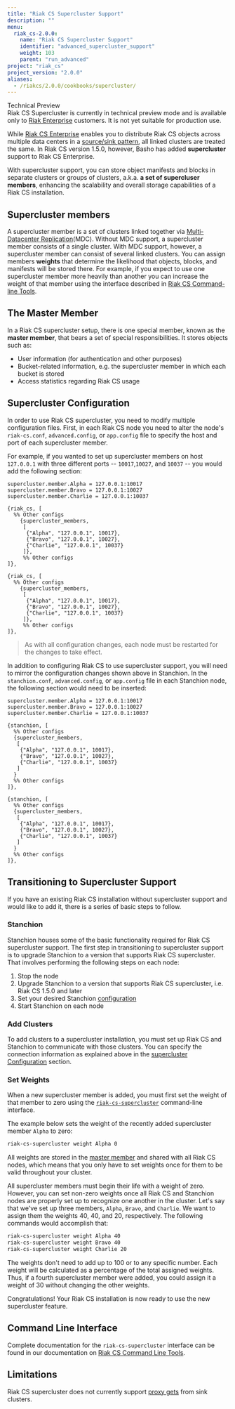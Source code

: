 ```yaml
---
title: "Riak CS Supercluster Support"
description: ""
menu:
  riak_cs-2.0.0:
    name: "Riak CS Supercluster Support"
    identifier: "advanced_supercluster_support"
    weight: 103
    parent: "run_advanced"
project: "riak_cs"
project_version: "2.0.0"
aliases:
  - /riakcs/2.0.0/cookbooks/supercluster/
---
```


<div class="note">
<div class="title">Technical Preview</div>
Riak CS Supercluster is currently in technical preview mode and is
available only to <a href="http://basho.com/riak-enterprise/">Riak
Enterprise</a> customers. It is not yet suitable for production use.
</div>

While [Riak CS Enterprise](http://basho.com/riak-enterprise) enables
you to distribute Riak CS objects across multiple data centers in a
[source/sink pattern](/riak/kv/2.1.3/using/reference/v3-multi-datacenter/architecture), all linked clusters are treated the same. In Riak CS version 1.5.0, however, Basho has added **supercluster** support to Riak CS Enterprise.

With supercluster support, you can store object manifests and blocks in
separate clusters or groups of clusters, a.k.a. **a set of supercluser members**, enhancing the scalability and overall storage capabilities of a Riak CS installation.

## Supercluster members

A supercluster member is a set of clusters linked together via [Multi-Datacenter Replication](/riak/kv/2.1.3/using/reference/v3-multi-datacenter/architecture)\(MDC).
Without MDC support, a supercluster member consists of a single cluster. With MDC support, however, a supercluster member can consist of several linked clusters. You can assign members **weights** that determine the likelihood that objects, blocks, and manifests will be stored there. For example, if you expect to use one supercluster member more heavily than another you can increase the weight of that member using the interface described in [Riak CS Command-line Tools](/riak/cs/2.0.0/cookbooks/command-line-tools).

## The Master Member

In a Riak CS supercluster setup, there is one special member, known as the
**master member**, that bears a set of special responsibilities. It stores
objects such as:

* User information (for authentication and other purposes)
* Bucket-related information, e.g. the supercluster member in which each bucket is
  stored
* Access statistics regarding Riak CS usage

## Supercluster Configuration

In order to use Riak CS supercluster, you need to modify multiple configuration
files. First, in each Riak CS node you need to alter the node's
`riak-cs.conf`, `advanced.config`, or `app.config` file to specify the host and port of each supercluster member.

For example, if you wanted to set up supercluster members on host `127.0.0.1` with three different ports -- `10017`,`10027`, and `10037` -- you would add the following section:

```riakcsconf
supercluster.member.Alpha = 127.0.0.1:10017
supercluster.member.Bravo = 127.0.0.1:10027
supercluster.member.Charlie = 127.0.0.1:10037
```
```advancedconfig
{riak_cs, [
  %% Other configs
    {supercluster_members,
     [
      {"Alpha", "127.0.0.1", 10017},
      {"Bravo", "127.0.0.1", 10027},
      {"Charlie", "127.0.0.1", 10037}
     ]},
     %% Other configs
]},
```
```appconfig
{riak_cs, [
  %% Other configs
    {supercluster_members,
     [
      {"Alpha", "127.0.0.1", 10017},
      {"Bravo", "127.0.0.1", 10027},
      {"Charlie", "127.0.0.1", 10037}
     ]},
     %% Other configs
]},
```

>As with all configuration changes, each node must be restarted for the
changes to take effect.

In addition to configuring Riak CS to use supercluster support, you will need to mirror the configuration changes shown above in Stanchion. In the
`stanchion.conf`, `advanced.config`, or `app.config` file in each Stanchion node, the following
section would need to be inserted:

```stanchionconf
supercluster.member.Alpha = 127.0.0.1:10017
supercluster.member.Bravo = 127.0.0.1:10027
supercluster.member.Charlie = 127.0.0.1:10037
```
```advancedconfig
{stanchion, [
  %% Other configs
  {supercluster_members,
   [
    {"Alpha", "127.0.0.1", 10017},
    {"Bravo", "127.0.0.1", 10027},
    {"Charlie", "127.0.0.1", 10037}
   ]
  }
  %% Other configs
]},
```
```appconfig
{stanchion, [
  %% Other configs
  {supercluster_members,
   [
    {"Alpha", "127.0.0.1", 10017},
    {"Bravo", "127.0.0.1", 10027},
    {"Charlie", "127.0.0.1", 10037}
   ]
  }
  %% Other configs
]},
```

## Transitioning to Supercluster Support

If you have an existing Riak CS installation without supercluster support
and would like to add it, there is a series of basic steps to follow.

### Stanchion

Stanchion houses some of the basic functionality required for Riak CS
supercluster support. The first step in transitioning to supercluster support
is to upgrade Stanchion to a version that supports Riak CS supercluster.
That involves performing the following steps on each node:

1. Stop the node
2. Upgrade Stanchion to a version that supports Riak CS supercluster, i.e.
   Riak CS 1.5.0 and later
3. Set your desired Stanchion [configuration](/riak/cs/2.0.0/cookbooks/configuration/stanchion)
4. Start Stanchion on each node

### Add Clusters

To add clusters to a supercluster installation, you must set up Riak CS and
Stanchion to communicate with those clusters. You can specify the
connection information as explained above in the [supercluster Configuration](#supercluster-configuration) section.

### Set Weights

When a new supercluster member is added, you must first set the weight of that member to zero using the [`riak-cs-supercluster`](/riak/cs/2.0.0/cookbooks/command-line-tools) command-line interface. 

The example below sets the weight of the recently added supercluster member `Alpha` to zero:

```bash
riak-cs-supercluster weight Alpha 0
```

All weights are stored in the [master member](#the-master-member) and shared with all Riak CS nodes, which means that you only have to set weights once for them to be valid throughout your cluster.

All supercluster members must begin their life with a weight of zero. However, you can set non-zero weights once all Riak CS and Stanchion nodes are properly
set up to recognize one another in the cluster. Let's say that we've set
up three members, `Alpha`, `Bravo`, and `Charlie`. We want to assign them the
weights 40, 40, and 20, respectively. The following commands would
accomplish that:

```bash
riak-cs-supercluster weight Alpha 40
riak-cs-supercluster weight Bravo 40
riak-cs-supercluster weight Charlie 20
```

The weights don't need to add up to 100 or to any specific number. Each
weight will be calculated as a percentage of the total assigned weights.
Thus, if a fourth supercluster member were added, you could assign it a weight of 30 without changing the other weights.

Congratulations! Your Riak CS installation is now ready to use the new
supercluster feature.

## Command Line Interface

Complete documentation for the `riak-cs-supercluster` interface can be found
in our documentation on [Riak CS Command Line Tools](/riak/cs/2.0.0/cookbooks/command-line-tools/#riak-cs-supercluster).

## Limitations

Riak CS supercluster does not currently support [proxy gets](/riak/kv/2.1.3/using/cluster-operations/v3-multi-datacenter/#riak-cs-mdc-gets) from
sink clusters.
